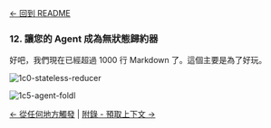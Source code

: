 [← 回到 README](https://github.com/humanlayer/12-factor-agents/blob/main/README.md)

### 12. 讓您的 Agent 成為無狀態歸約器

好吧，我們現在已經超過 1000 行 Markdown 了。這個主要是為了好玩。

![1c0-stateless-reducer](https://github.com/humanlayer/12-factor-agents/blob/main/img/1c0-stateless-reducer.png)


![1c5-agent-foldl](https://github.com/humanlayer/12-factor-agents/blob/main/img/1c5-agent-foldl.png)

[← 從任何地方觸發](https://github.com/humanlayer/12-factor-agents/blob/main/content/factor-11-trigger-from-anywhere.md) | [附錄 - 預取上下文 →](https://github.com/humanlayer/12-factor-agents/blob/main/content/appendix-13-pre-fetch.md)
